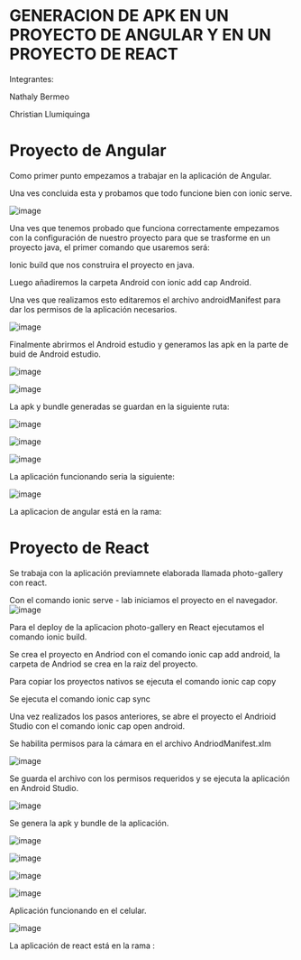 # GENERACION DE APK EN UN PROYECTO DE ANGULAR Y EN UN PROYECTO DE REACT

Integrantes:

Nathaly Bermeo

Christian Llumiquinga

# Proyecto de Angular

Como primer punto empezamos a trabajar en la aplicación de Angular.

Una ves concluida esta y probamos que todo funcione bien con ionic serve.

![image](https://user-images.githubusercontent.com/56648687/147866013-ff293af6-2a4f-4110-a9dd-66ac9e65069b.png)

 
Una ves que tenemos probado que funciona correctamente empezamos con la configuración de nuestro proyecto para que se trasforme en un proyecto java, el primer comando que usaremos será:

Ionic build que nos construira el proyecto en java.

Luego añadiremos la carpeta Android con ionic add cap Android.

Una ves que realizamos esto editaremos el archivo androidManifest para dar los permisos de la aplicación necesarios.

![image](https://user-images.githubusercontent.com/56648687/147866014-2018e45f-d4d2-4325-9ac4-2e95575092fb.png)


 
Finalmente abrirmos el Android estudio y generamos las apk en la parte de buid de Android estudio.

![image](https://user-images.githubusercontent.com/56648687/147866024-0bc3a59a-1445-48aa-b589-29c3f2435496.png)

![image](https://user-images.githubusercontent.com/66235614/147896633-114677f1-e22f-4b96-a6b4-efe6524c1171.png)

 
La apk y bundle generadas se guardan en la siguiente ruta:

![image](https://user-images.githubusercontent.com/66235614/147896712-db01220f-d0a7-4348-94c5-72b9cce467d2.png)

![image](https://user-images.githubusercontent.com/56648687/147866028-8e59cb2a-a501-4e69-a8c0-7d09b674f438.png)

![image](https://user-images.githubusercontent.com/66235614/147896726-dcfc1a2e-d172-4061-bfac-a944ecc8b077.png)

La aplicación funcionando seria la siguiente:

![image](https://user-images.githubusercontent.com/66235614/147896619-3b907944-d588-4bdd-aae3-39806b4c0734.png)




La aplicacion de angular está en la rama:




# Proyecto de React

Se trabaja con la aplicación previamnete elaborada llamada photo-gallery con react.

Con el comando ionic serve - lab iniciamos el proyecto en el navegador.
![image](https://user-images.githubusercontent.com/66235614/147900848-91f59f17-7a39-4ae9-9675-f344416dabe0.png)

Para el deploy de la aplicacion photo-gallery en React ejecutamos el comando ionic build.

Se crea el proyecto en Andriod con el comando ionic cap add android, la carpeta de Andriod se crea en la raiz del proyecto.

Para copiar los proyectos nativos se ejecuta el comando  ionic cap copy

Se ejecuta el comando ionic cap sync

Una vez realizados los pasos anteriores, se abre el proyecto el Andrioid Studio con el comando ionic cap open android.

Se habilita permisos para la cámara en el archivo AndriodManifest.xlm

![image](https://user-images.githubusercontent.com/66235614/147899926-337ea56c-251c-4058-8a7a-89e0814b8563.png)

Se guarda el archivo con los permisos requeridos y se ejecuta la aplicación en Android Studio.

![image](https://user-images.githubusercontent.com/66235614/147899999-c28ff884-b6ca-4a8f-a24c-af6fac00c594.png)

Se genera la apk y bundle de la aplicación.

![image](https://user-images.githubusercontent.com/66235614/147900509-308f4971-7f37-4a8d-9693-4b9ebd4b8596.png)

![image](https://user-images.githubusercontent.com/66235614/147900601-e4a0eb7e-dada-48aa-846c-7097cc90a96f.png)

![image](https://user-images.githubusercontent.com/66235614/147900616-3ff30b31-b808-4b98-9757-0464d924dbdf.png)

![image](https://user-images.githubusercontent.com/66235614/147900634-bd3c9f7a-5e65-49ad-9632-67074bc14faa.png)

Aplicación funcionando en el celular.

![image](https://user-images.githubusercontent.com/66235614/147900772-633c8b7e-e89b-4a35-8c17-17ead942a6a0.png)


La aplicación de react está en la rama :




